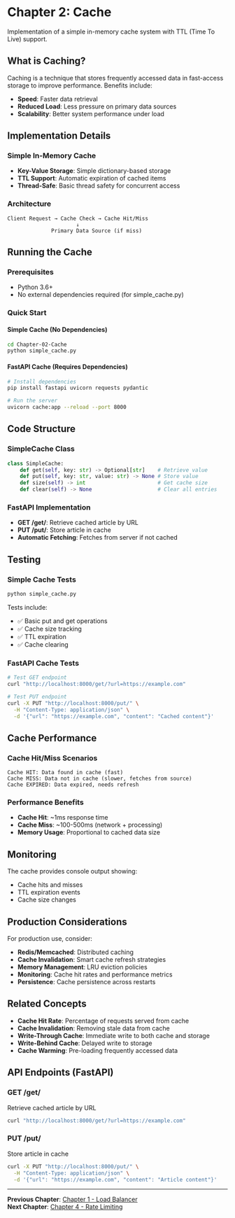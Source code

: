 # Chapter 2: Cache

Implementation of a simple in-memory cache system with TTL (Time To Live) support.

## What is Caching?

Caching is a technique that stores frequently accessed data in fast-access storage to improve performance. Benefits include:

- **Speed**: Faster data retrieval
- **Reduced Load**: Less pressure on primary data sources
- **Scalability**: Better system performance under load

## Implementation Details

### Simple In-Memory Cache
- **Key-Value Storage**: Simple dictionary-based storage
- **TTL Support**: Automatic expiration of cached items
- **Thread-Safe**: Basic thread safety for concurrent access

### Architecture
```
Client Request → Cache Check → Cache Hit/Miss
                      ↓
              Primary Data Source (if miss)
```

## Running the Cache

### Prerequisites
- Python 3.6+
- No external dependencies required (for simple_cache.py)

### Quick Start

#### Simple Cache (No Dependencies)
```bash
cd Chapter-02-Cache
python simple_cache.py
```

#### FastAPI Cache (Requires Dependencies)
```bash
# Install dependencies
pip install fastapi uvicorn requests pydantic

# Run the server
uvicorn cache:app --reload --port 8000
```

## Code Structure

### SimpleCache Class
```python
class SimpleCache:
    def get(self, key: str) -> Optional[str]    # Retrieve value
    def put(self, key: str, value: str) -> None # Store value
    def size(self) -> int                       # Get cache size
    def clear(self) -> None                     # Clear all entries
```

### FastAPI Implementation
- **GET /get/**: Retrieve cached article by URL
- **PUT /put/**: Store article in cache
- **Automatic Fetching**: Fetches from server if not cached

## Testing

### Simple Cache Tests
```bash
python simple_cache.py
```

Tests include:
- ✅ Basic put and get operations
- ✅ Cache size tracking
- ✅ TTL expiration
- ✅ Cache clearing

### FastAPI Cache Tests
```bash
# Test GET endpoint
curl "http://localhost:8000/get/?url=https://example.com"

# Test PUT endpoint
curl -X PUT "http://localhost:8000/put/" \
  -H "Content-Type: application/json" \
  -d '{"url": "https://example.com", "content": "Cached content"}'
```

## Cache Performance

### Cache Hit/Miss Scenarios
```
Cache HIT: Data found in cache (fast)
Cache MISS: Data not in cache (slower, fetches from source)
Cache EXPIRED: Data expired, needs refresh
```

### Performance Benefits
- **Cache Hit**: ~1ms response time
- **Cache Miss**: ~100-500ms (network + processing)
- **Memory Usage**: Proportional to cached data size

## Monitoring

The cache provides console output showing:
- Cache hits and misses
- TTL expiration events
- Cache size changes

## Production Considerations

For production use, consider:
- **Redis/Memcached**: Distributed caching
- **Cache Invalidation**: Smart cache refresh strategies
- **Memory Management**: LRU eviction policies
- **Monitoring**: Cache hit rates and performance metrics
- **Persistence**: Cache persistence across restarts

## Related Concepts

- **Cache Hit Rate**: Percentage of requests served from cache
- **Cache Invalidation**: Removing stale data from cache
- **Write-Through Cache**: Immediate write to both cache and storage
- **Write-Behind Cache**: Delayed write to storage
- **Cache Warming**: Pre-loading frequently accessed data

## API Endpoints (FastAPI)

### GET /get/
Retrieve cached article by URL
```bash
curl "http://localhost:8000/get/?url=https://example.com"
```

### PUT /put/
Store article in cache
```bash
curl -X PUT "http://localhost:8000/put/" \
  -H "Content-Type: application/json" \
  -d '{"url": "https://example.com", "content": "Article content"}'
```

---

**Previous Chapter**: [Chapter 1 - Load Balancer](../Chapter-01-Load-Balancer/README.md)  
**Next Chapter**: [Chapter 4 - Rate Limiting](../Chapter-04-Rate-Limiting/Token-Bucket/README.md)
